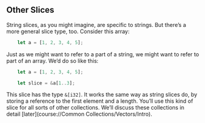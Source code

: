 ## Other Slices

String slices, as you might imagine, are specific to strings. But there’s a more general slice type, too. Consider this array:

```rust
    let a = [1, 2, 3, 4, 5];
```

Just as we might want to refer to a part of a string, we might want to refer to part of an array. We’d do so like this:

```rust
    let a = [1, 2, 3, 4, 5];

    let slice = &a[1..3];
```

This slice has the type `&[i32]`. It works the same way as string slices do, by storing a reference to the first element and a length. You’ll use this kind of slice for all sorts of other collections. We’ll discuss these collections in detail [later](course://Common Collections/Vectors/Intro).


